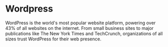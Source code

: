 # Wordpress

WordPress is the world's most popular website platform, powering over 43% of all websites on the internet. From small business sites to major publications like The New York Times and TechCrunch, organizations of all sizes trust WordPress for their web presence.
